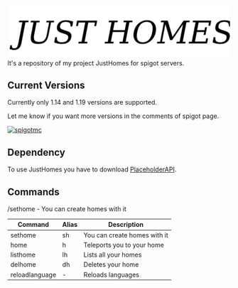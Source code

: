 

##
![Logo](https://github.com/Kondee3/JustHomes/blob/master/logo.png)
It's a repository of my project JustHomes for spigot servers.






## Current Versions
Currently only 1.14 and 1.19 versions are supported.

Let me know if you want more versions in the comments of spigot page.

[![spigotmc](https://img.shields.io/badge/Spigot-JustHomes-yellow)](https://www.spigotmc.org/resources/just-homes.69446/)
## Dependency
To use JustHomes you have to download [PlaceholderAPI](https://www.spigotmc.org/resources/placeholderapi.6245/).
## Commands
/sethome - You can create homes with it

| Command             |Alias| Description|
| ----------------- |-|-|
|sethome |sh|You can create homes with it|
|home|h|Teleports you to your home|
|listhome|lh|Lists all your homes|
|delhome|dh|Deletes your home|
|reloadlanguage|-|Reloads languages|

